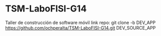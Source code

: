 # TSM-LaboFISI-G14
Taller de construcción de software móvil
link repo: git clone -b DEV_APP https://github.com/ochperalta/TSM-LaboFISI-G14.git DEV_SOURCE_APP
